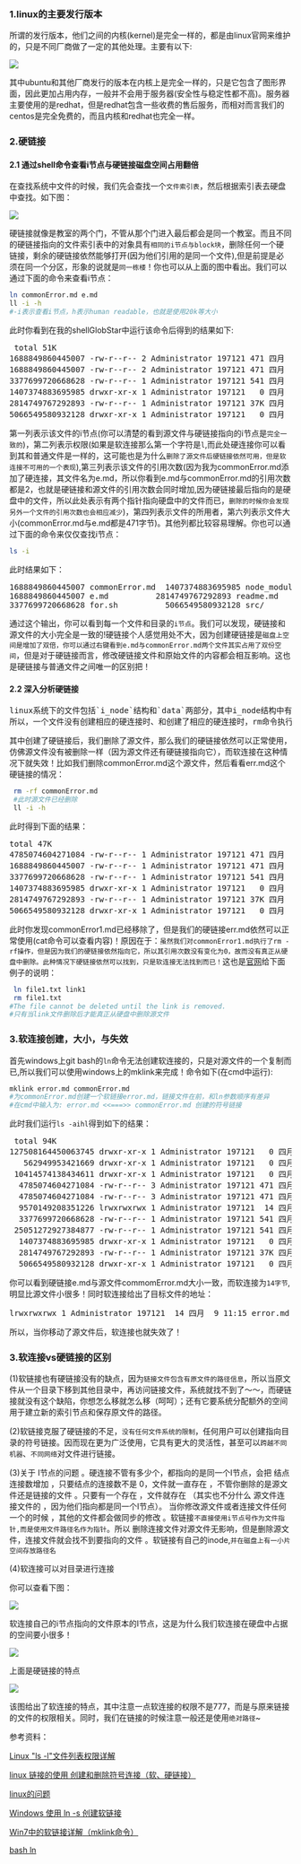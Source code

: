 ### 1.linux的主要发行版本
所谓的发行版本，他们之间的内核(kernel)是完全一样的，都是由linux官网来维护的，只是不同厂商做了一定的其他处理。主要有以下:

![](./linux.PNG)

其中ubuntu和其他厂商发行的版本在内核上是完全一样的，只是它包含了图形界面，因此更加占用内存，一般并不会用于服务器(安全性与稳定性都不高)。服务器主要使用的是redhat，但是redhat包含一些收费的售后服务，而相对而言我们的centos是完全免费的，而且内核和redhat也完全一样。

### 2.硬链接
#### 2.1 通过shell命令查看i节点与硬链接磁盘空间占用翻倍
在查找系统中文件的时候，我们先会查找一个`文件索引表`，然后根据索引表去硬盘中查找。如下图：

![](./fileS.PNG)

硬链接就像是教室的两个门，不管从那个门进入最后都会是同一个教室。而且不同的硬链接指向的文件索引表中的对象具有`相同的i节点与block块`，删除任何一个硬链接，剩余的硬链接依然能够打开(因为他们引用的是同一个文件),但是前提是必须在同一个分区，形象的说就是`同一栋楼`！你也可以从上面的图中看出。我们可以通过下面的命令来查看i节点：
```bash
ln commonError.md e.md 
ll -i -h
#-i表示查看i节点，h表示human readable，也就是使用20k等大小
```
此时你看到在我的shellGlobStar中运行该命令后得到的结果如下:
<pre>
 total 51K
1688849860445007 -rw-r--r-- 2 Administrator 197121 471 四月  7 09:04 commonError.md
1688849860445007 -rw-r--r-- 2 Administrator 197121 471 四月  7 09:04 e.md
3377699720668628 -rw-r--r-- 1 Administrator 197121 541 四月  8 11:32 for.sh
1407374883695985 drwxr-xr-x 1 Administrator 197121   0 四月  5 17:22 node_modules/
2814749767292893 -rw-r--r-- 1 Administrator 197121 37K 四月  8 13:16 readme.md
5066549580932128 drwxr-xr-x 1 Administrator 197121   0 四月  8 12:20 src/
</pre>
第一列表示该文件的i节点(你可以清楚的看到源文件与硬链接指向的i节点是`完全一致的`)，第二列表示权限(如果是软连接那么第一个字符是`l`,而此处硬连接你可以看到其和普通文件是一样的，这可能也是为什么`删除了源文件后硬链接依然可用，但是软连接不可用的一个表现`),第三列表示该文件的引用次数(因为我为commonError.md添加了硬连接，其文件名为e.md，所以你看到e.md与commonError.md的引用次数都是2，也就是硬链接和源文件的引用次数会同时增加,因为硬链接最后指向的是硬盘中的文件，所以此处表示有两个指针指向硬盘中的文件而已，`删除的时候你会发现另外一个文件的引用次数也会相应减少`)，第四列表示文件的所用者，第六列表示文件大小(commonError.md与e.md都是471字节)。其他列都比较容易理解。你也可以通过下面的命令来仅仅查找i节点：

```bash
ls -i
```
此时结果如下：
<pre>
1688849860445007 commonError.md  1407374883695985 node_modules/
1688849860445007 e.md          2814749767292893 readme.md
3377699720668628 for.sh          5066549580932128 src/
</pre>
通过这个输出，你可以看到每一个文件和目录的`i节点`。我们可以发现，硬链接和源文件的大小完全是一致的!硬链接个人感觉用处不大，因为创建硬链接是`磁盘上空间是增加了双倍，你可以通过右键看到e.md与commonError.md两个文件其实占用了双份空间`，但是对于硬链接而言，修改硬链接文件和原始文件的内容都会相互影响。这也是硬链接与普通文件之间唯一的区别把！

#### 2.2 深入分析硬链接
<pre>
linux系统下的文件包括`i_node`结构和`data`两部分，其中i_node结构中有两个引用计数i_count和i_nlink，前者记录该文件当前的使用者数量，后者记录该文件的介质链接数量，即前者针对`内存`，后者针对`硬盘`，只有这两个引用计数值都为0的情况下，data的删除才真正进行。
所以，一个文件没有创建相应的硬连接时、和创建了相应的硬连接时，rm命令执行的结果是不一样的；
</pre>
其中创建了硬链接后，我们删除了源文件，那么我们的硬链接依然可以正常使用，仿佛源文件没有被删除一样（因为源文件还有硬链接指向它），而软连接在这种情况下就失效！比如我们删除commonError.md这个源文件，然后看看err.md这个硬链接的情况：
```bash
 rm -rf commonError.md
 #此时源文件已经删除
 ll -i -h
```
此时得到下面的结果：
<pre>
total 47K
4785074604271084 -rw-r--r-- 1 Administrator 197121 471 四月  9 10:06 commonError1.md
1688849860445007 -rw-r--r-- 1 Administrator 197121 471 四月  7 09:04 err.md
3377699720668628 -rw-r--r-- 1 Administrator 197121 541 四月  8 11:32 for.sh
1407374883695985 drwxr-xr-x 1 Administrator 197121   0 四月  5 17:22 node_modules/
2814749767292893 -rw-r--r-- 1 Administrator 197121 37K 四月  8 13:16 readme.md
5066549580932128 drwxr-xr-x 1 Administrator 197121   0 四月  8 12:20 src/ 
</pre>
此时你发现commonError1.md已经移除了，但是我们的硬链接err.md依然可以正常使用(cat命令可以查看内容)！原因在于：`虽然我们对commonError1.md执行了rm -rf操作，但是因为我们的硬链接依然指向它，所以其引用次数没有变化为0，故而没有真正从硬盘中删除。此种情况下硬链接依然可以找到，只是软连接无法找到而已！`这也是[官网](https://ss64.com/bash/ln.html)给下面例子的说明：
```bash
 ln file1.txt link1
 rm file1.txt         
#The file cannot be deleted until the link is removed.
#只有当link文件删除后才能真正从硬盘中删除源文件
```

### 3.软连接创建，大小，与失效
首先windows上git bash的`ln`命令无法创建软连接的，只是对源文件的一个复制而已,所以我们可以使用windows上的mklink来完成！命令如下(在cmd中运行):
```bash
mklink error.md commonError.md
#为commonError.md创建一个软链接error.md，链接文件在前，和ln参数顺序有差异
#在cmd中输入为: error.md <<===>> commonError.md 创建的符号链接
```
此时我们运行`ls -aihl`得到如下的结果：
<pre>
 total 94K
127508164450063745 drwxr-xr-x 1 Administrator 197121   0 四月  9 11:15 ./
   562949953421669 drwxr-xr-x 1 Administrator 197121   0 四月  9 09:21 ../
 10414574138434611 drwxr-xr-x 1 Administrator 197121   0 四月  8 16:44 .git/
  4785074604271084 -rw-r--r-- 3 Administrator 197121 471 四月  9 10:06 commonError.md
  4785074604271084 -rw-r--r-- 3 Administrator 197121 471 四月  9 10:06 e.md
  9570149208351226 lrwxrwxrwx 1 Administrator 197121  14 四月  9 11:15 error.md -> commonError.md
  3377699720668628 -rw-r--r-- 1 Administrator 197121 541 四月  8 11:32 for.sh
 25051272927384877 -rw-r--r-- 1 Administrator 197121 541 四月  8 11:32 for1.sh
  1407374883695985 drwxr-xr-x 1 Administrator 197121   0 四月  5 17:22 node_modules/
  2814749767292893 -rw-r--r-- 1 Administrator 197121 37K 四月  8 13:16 readme.md
  5066549580932128 drwxr-xr-x 1 Administrator 197121   0 四月  8 12:20 src/
</pre>
你可以看到硬链接e.md与源文件commomError.md大小一致，而软连接为`14字节`,明显比源文件小很多！同时软连接给出了目标文件的地址：
<pre>
lrwxrwxrwx 1 Administrator 197121  14 四月  9 11:15 error.md -> commonError.md
</pre>
所以，当你移动了源文件后，软连接也就失效了！


### 3.软连接vs硬链接的区别
(1)软链接也有硬链接没有的缺点，因为`链接文件包含有原文件的路径信息`，所以当原文件从一个目录下移到其他目录中，再访问链接文件，系统就找不到了～～，而硬链接就没有这个缺陷，你想怎么移就怎么移（呵呵）；还有它要系统分配额外的空间用于建立新的索引节点和保存原文件的路径。

(2)软链接克服了硬链接的不足，`没有任何文件系统的限制`，任何用户可以创建指向目录的符号链接。因而现在更为广泛使用，它具有更大的灵活性，甚至可以`跨越不同机器`、`不同网络`对文件进行链接。

(3)关于 I节点的问题 。硬连接不管有多少个，都指向的是同一个I节点，会把 结点连接数增加 ，只要结点的连接数不是 0，文件就一直存在 ，不管你删除的是源文件还是链接的文件 。只要有一个存在 ，文件就存在 （其实也不分什么 源文件连接文件的 ，因为他们指向都是同一个I节点）。 当你修改源文件或者连接文件任何一个的时候 ，其他的文件都会做同步的修改 。软链接`不直接使用i节点号作为文件指针,而是使用文件路径名作为指针`。所以 删除连接文件对源文件无影响，但是删除源文件，连接文件就会找不到要指向的文件 。软链接有自己的inode,`并在磁盘上有一小片空间存放路径名`

(4)软连接可以对目录进行连接

你可以查看下图：

![](./soft.PNG)

软连接自己的i节点指向的文件原本的I节点，这是为什么我们软连接在硬盘中占据的空间要小很多！

![](./1.png)

上面是硬链接的特点

![](./2.png)

该图给出了软连接的特点，其中注意一点软连接的权限不是777，而是与原来链接的文件的权限相关。同时，我们在链接的时候注意一般还是使用`绝对路径`~







参考资料：

[ Linux "ls -l"文件列表权限详解](http://blog.csdn.net/jenminzhang/article/details/9816853)

[ linux 链接的使用 创建和删除符号连接（软、硬链接）](http://blog.csdn.net/shaobingj126/article/details/6950892)

[linux的问题](http://tieba.baidu.com/p/4763815009)

[Windows 使用 ln -s 创建软链接](https://segmentfault.com/a/1190000002498633)

[Win7中的软链接详解（mklink命令）](http://blog.csdn.net/zht666/article/details/45917155)

[bash ln](https://ss64.com/bash/ln.html)